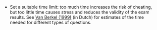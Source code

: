 * Set a suitable time limit: too much time increases the risk of cheating, but too little time causes stress and reduces the validity of the exam results. See [Van Berkel (1999)](https://www.google.com/url?sa=t&rct=j&q=&esrc=s&source=web&cd=&ved=2ahUKEwjKnODgsO_zAhVH7rsIHageBcQQFnoECAUQAQ&url=https%3A%2F%2Fwww.uu.nl%2Fsites%2Fdefault%2Ffiles%2Finschatting_beantwoordingstijd_naar_vraagtype_van_berkel_1999_ot.pdf&usg=AOvVaw0QbDntv3c6E8vkehprB403) (in Dutch) for estimates of the time needed for different types of questions.